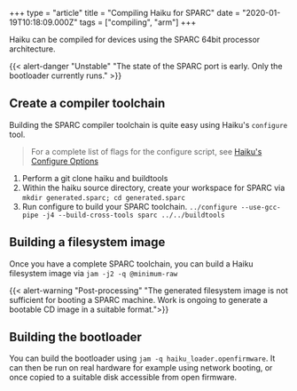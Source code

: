 +++
type = "article"
title = "Compiling Haiku for SPARC"
date = "2020-01-19T10:18:09.000Z"
tags = ["compiling", "arm"]
+++

Haiku can be compiled for devices using the SPARC 64bit processor architecture.

{{< alert-danger "Unstable" "The state of the SPARC port is early. Only the bootloader currently runs." >}}

## Create a compiler toolchain

Building the SPARC compiler toolchain is quite easy using Haiku's ```configure``` tool.

> For a complete list of flags for the configure script, see [Haiku's Configure Options](/guides/building/configure)

1. Perform a git clone haiku and buildtools
2. Within the haiku source directory, create your workspace for SPARC via ```mkdir generated.sparc; cd generated.sparc```
2. Run configure to build your SPARC toolchain. ```../configure --use-gcc-pipe -j4 --build-cross-tools sparc ../../buildtools```

## Building a filesystem image

Once you have a complete SPARC toolchain, you can build a Haiku filesystem image via ``jam -j2 -q @minimum-raw``

{{< alert-warning "Post-processing" "The generated filesystem image is not sufficient for booting a SPARC machine. Work is ongoing to generate a bootable CD image in a suitable format.">}}

## Building the bootloader

You can build the bootloader using ``jam -q haiku_loader.openfirmware``. It can
then be run on real hardware for example using network booting, or once copied
to a suitable disk accessible from open firmware.
